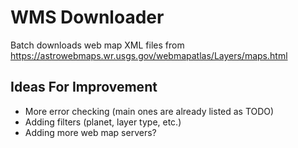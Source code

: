 # WMS Downloader
Batch downloads web map XML files from https://astrowebmaps.wr.usgs.gov/webmapatlas/Layers/maps.html

## Ideas For Improvement
- More error checking (main ones are already listed as TODO)
- Adding filters (planet, layer type, etc.)
- Adding more web map servers?

